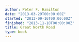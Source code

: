 ```yaml
---
author: Peter F. Hamilton
date: "2013-03-29T00:00:00Z"
started: "2013-09-16T00:00:00Z"
finished: "2013-11-10T00:00:00Z"
title: Great North Road
type: book
---
```

